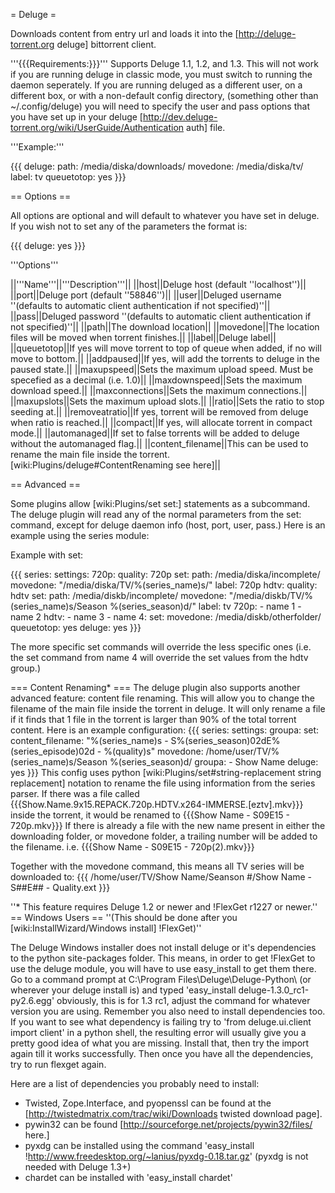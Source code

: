 = Deluge =

Downloads content from entry url and loads it into the [http://deluge-torrent.org deluge] bittorrent client.

'''{{{Requirements:}}}'''
Supports Deluge 1.1, 1.2, and 1.3. This will not work if you are running deluge in classic mode, you must switch to running the daemon seperately. If you are running deluged as a different user, on a different box, or with a non-default config directory, (something other than ~/.config/deluge) you will need to specify the user and pass options that you have set up in your deluge [http://dev.deluge-torrent.org/wiki/UserGuide/Authentication auth] file.

'''Example:'''

{{{
deluge:
  path: /media/diska/downloads/
  movedone: /media/diska/tv/
  label: tv
  queuetotop: yes
}}}

== Options ==

All options are optional and will default to whatever you have set in deluge.
If you wish not to set any of the parameters the format is:

{{{
deluge: yes
}}}

'''Options'''

||'''Name'''||'''Description'''||
||host||Deluge host (default ''localhost'')||
||port||Deluge port (default ''58846'')||
||user||Deluged username ''(defaults to automatic client authentication if not specified)''||
||pass||Deluged password ''(defaults to automatic client authentication if not specified)''||
||path||The download location||
||movedone||The location files will be moved when torrent finishes.||
||label||Deluge label||
||queuetotop||If yes will move torrent to top of queue when added, if no will move to bottom.||
||addpaused||If yes, will add the torrents to deluge in the paused state.||
||maxupspeed||Sets the maximum upload speed. Must be specefied as a decimal (i.e. 1.0)||
||maxdownspeed||Sets the maximum download speed.||
||maxconnections||Sets the maximum connections.||
||maxupslots||Sets the maximum upload slots.||
||ratio||Sets the ratio to stop seeding at.||
||removeatratio||If yes, torrent will be removed from deluge when ratio is reached.||
||compact||If yes, will allocate torrent in compact mode.||
||automanaged||If set to false torrents will be added to deluge without the automanaged flag.||
||content_filename||This can be used to rename the main file inside the torrent. [wiki:Plugins/deluge#ContentRenaming see here]||



== Advanced ==

Some plugins allow [wiki:Plugins/set set:] statements as a subcommand.
The deluge plugin will read any of the normal parameters from the set: command, except for deluge daemon info (host, port, user, pass.)
Here is an example using the series module:

Example with set:

{{{
series:
  settings:
    720p:
      quality: 720p
      set:
        path: /media/diska/incomplete/
        movedone: "/media/diska/TV/%(series_name)s/"
        label: 720p
    hdtv:
      quality: hdtv
      set:
        path: /media/diskb/incomplete/
        movedone: "/media/diskb/TV/%(series_name)s/Season %(series_season)d/"
        label: tv
  720p:
    - name 1
    - name 2
  hdtv:
    - name 3
    - name 4:
        set:
          movedone: /media/diskb/otherfolder/
          queuetotop: yes
deluge: yes
}}}

The more specific set commands will override the less specific ones (i.e. the set command from name 4 will override the set values from the hdtv group.)

=== Content Renaming* ===
The deluge plugin also supports another advanced feature: content file renaming. This will allow you to change the filename of the main file inside the torrent in deluge. It will only rename a file if it finds that 1 file in the torrent is larger than 90% of the total torrent content. Here is an example configuration:
{{{
series:
  settings:
    groupa:
      set:
        content_filename: "%(series_name)s - S%(series_season)02dE%(series_episode)02d - %(quality)s"
        movedone: /home/user/TV/%(series_name)s/Season %(series_season)d/
  groupa:
    - Show Name
deluge: yes
}}}
This config uses python [wiki:Plugins/set#string-replacement string replacement] notation to rename the file using information from the series parser. If there was a file called {{{Show.Name.9x15.REPACK.720p.HDTV.x264-IMMERSE.[eztv].mkv}}} inside the torrent, it would be renamed to {{{Show Name - S09E15 - 720p.mkv}}} If there is already a file with the new name present in either the downloading folder, or movedone folder, a trailing number will be added to the filename. i.e. {{{Show Name - S09E15 - 720p(2).mkv}}}

Together with the movedone command, this means all TV series will be downloaded to:
{{{
/home/user/TV/Show Name/Seanson #/Show Name - S##E## - Quality.ext
}}}

''* This feature requires Deluge 1.2 or newer and !FlexGet r1227 or newer.''
== Windows Users ==
''(This should be done after you [wiki:InstallWizard/Windows install] !FlexGet)''

The Deluge Windows installer does not install deluge or it's dependencies to the python site-packages folder. This means, in order to get !FlexGet to use the deluge module, you will have to use easy_install to get them there. Go to a command prompt at C:\Program Files\Deluge\Deluge-Python\ (or wherever your deluge install is) and typed 'easy_install deluge-1.3.0_rc1-py2.6.egg' obviously, this is for 1.3 rc1, adjust the command for whatever version you are using. Remember you also need to install dependencies too. If you want to see what dependency is failing try to 'from deluge.ui.client import client' in a python shell, the resulting error will usually give you a pretty good idea of what you are missing. Install that, then try the import again till it works successfully. Then once you have all the dependencies, try to run flexget again.

Here are a list of dependencies you probably need to install:
 - Twisted, Zope.Interface, and pyopenssl can be found at the [http://twistedmatrix.com/trac/wiki/Downloads twisted download page].
 - pywin32 can be found [http://sourceforge.net/projects/pywin32/files/ here.]
 - pyxdg can be installed using the command 'easy_install !http://www.freedesktop.org/~lanius/pyxdg-0.18.tar.gz' (pyxdg is not needed with Deluge 1.3+)
 - chardet can be installed with 'easy_install chardet'